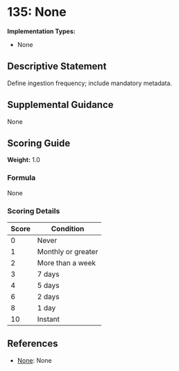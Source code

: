 # 135: None

**Implementation Types:**
- None

## Descriptive Statement

Define ingestion frequency; include mandatory metadata.

## Supplemental Guidance

None

## Scoring Guide

**Weight:** 1.0

### Formula

None

### Scoring Details

| Score | Condition |
| ----- | --------- |
| 0 | Never |
| 1 | Monthly or greater |
| 2 | More than a week |
| 3 | 7 days |
| 4 | 5 days |
| 6 | 2 days |
| 8 | 1 day |
| 10 | Instant |

## References

- [None](None): None

